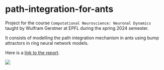 # path-integration-for-ants

Project for the course `Computational Neuroscience: Neuronal Dynamics` taught by Wulfram Gerstner at EPFL during the spring 2024 semester.

It consists of modelling the path integration mechanism in ants using bump attractors in ring neural network models.

Here is a [link to the report](./report_code/report.pdf).

![](./data/Q37_longer.svg)